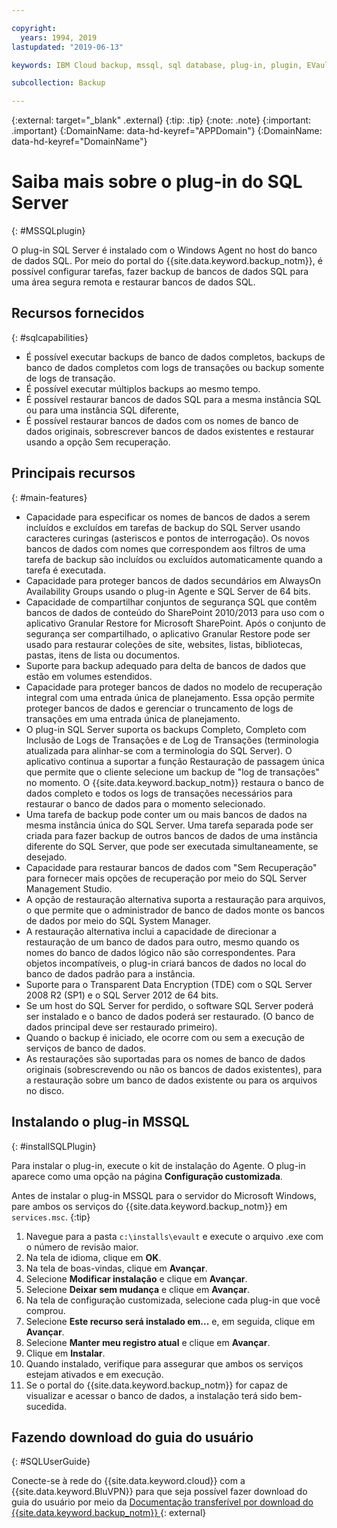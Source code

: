```yaml
---

copyright:
  years: 1994, 2019
lastupdated: "2019-06-13"

keywords: IBM Cloud backup, mssql, sql database, plug-in, plugin, EVault, Carbonite, restore SQL

subcollection: Backup

---
```

{:external: target="_blank" .external}
{:tip: .tip}
{:note: .note}
{:important: .important}
{:DomainName: data-hd-keyref="APPDomain"}
{:DomainName: data-hd-keyref="DomainName"}

# Saiba mais sobre o plug-in do SQL Server
{: #MSSQLplugin}

O plug-in SQL Server é instalado com o Windows Agent no host do banco de dados SQL. Por meio do portal do {{site.data.keyword.backup_notm}}, é possível configurar tarefas, fazer backup de bancos de dados SQL para uma área segura remota e restaurar bancos de dados SQL.

## Recursos fornecidos
{: #sqlcapabilities}

- É possível executar backups de banco de dados completos, backups de banco de dados completos com
logs de transações ou backup somente de logs de transação.
- É possível executar múltiplos backups ao mesmo tempo.
- É possível restaurar bancos de dados SQL para a mesma instância SQL ou para uma instância SQL
diferente,
- É possível restaurar bancos de dados com os nomes de banco de dados originais, sobrescrever bancos de dados existentes e restaurar usando a opção Sem recuperação.

## Principais recursos
{: #main-features}

- Capacidade para especificar os nomes de bancos de dados a serem incluídos e excluídos em tarefas de backup do SQL Server usando caracteres curingas (asteriscos e pontos de interrogação). Os novos bancos de dados
com nomes que correspondem aos filtros de uma tarefa de backup são incluídos ou excluídos automaticamente quando
a tarefa é executada.
- Capacidade para proteger bancos de dados secundários em AlwaysOn Availability Groups usando o plug-in Agente e SQL Server de 64 bits.
- Capacidade de compartilhar conjuntos de segurança SQL que contêm bancos de dados de conteúdo do SharePoint 2010/2013 para uso com o aplicativo Granular Restore for Microsoft SharePoint. Após o conjunto de segurança ser compartilhado, o aplicativo Granular Restore pode ser usado para restaurar coleções de site, websites, listas, bibliotecas, pastas, itens de lista ou documentos.
- Suporte para backup adequado para delta de bancos de dados que estão em volumes estendidos.
- Capacidade para proteger bancos de dados no modelo de recuperação integral com uma entrada única de
planejamento. Essa opção permite proteger bancos de dados e gerenciar o truncamento de logs de transações em uma
entrada única de planejamento.
- O plug-in SQL Server suporta os backups Completo, Completo com Inclusão de Logs de Transações e de Log de Transações (terminologia atualizada para alinhar-se com a terminologia do SQL Server). O aplicativo continua a suportar a função Restauração de passagem única que permite que o cliente selecione um backup de
"log de transações" no momento. O {{site.data.keyword.backup_notm}} restaura o banco de dados completo e todos
os logs de transações necessários para restaurar o banco de dados para o momento selecionado.
- Uma tarefa de backup pode conter um ou mais bancos de dados na mesma instância única do SQL
Server. Uma tarefa separada pode ser criada para fazer backup de outros bancos de dados de uma instância diferente do SQL Server, que pode ser executada simultaneamente, se desejado.
- Capacidade para restaurar bancos de dados com "Sem Recuperação" para fornecer mais opções de recuperação por meio do SQL Server Management Studio.
- A opção de restauração alternativa suporta a restauração para arquivos, o que permite que o administrador de banco de dados monte os bancos de dados por meio do SQL System Manager.
- A restauração alternativa inclui a capacidade de direcionar a restauração de um banco de dados para
outro, mesmo quando os nomes do banco de dados lógico não são correspondentes. Para objetos incompatíveis, o plug-in criará bancos de dados no local do banco de dados padrão para a instância.
- Suporte para o Transparent Data Encryption (TDE) com o SQL Server 2008 R2 (SP1) e o SQL Server
2012 de 64 bits.
- Se um host do SQL Server for perdido, o software SQL Server poderá ser instalado e o banco de dados poderá ser restaurado. (O banco de dados principal deve ser restaurado primeiro).
- Quando o backup é iniciado, ele ocorre com ou sem a execução de serviços de banco de dados.
- As restaurações são suportadas para os nomes de banco de dados originais (sobrescrevendo ou não os bancos de
dados existentes), para a restauração sobre um banco de dados existente ou para os arquivos no disco.

## Instalando o plug-in MSSQL
{: #installSQLPlugin}

Para instalar o plug-in, execute o kit de instalação do Agente. O plug-in aparece
como uma opção na página **Configuração customizada**.

Antes de instalar o plug-in MSSQL para o servidor do Microsoft Windows, pare ambos os serviços do {{site.data.keyword.backup_notm}} em `services.msc`.
{:tip}

1. Navegue para a pasta `c:\installs\evault` e execute o arquivo .exe com o número de revisão maior.
2. Na tela de idioma, clique em **OK**.
3. Na tela de boas-vindas, clique em **Avançar**.
4. Selecione **Modificar instalação** e clique em **Avançar**.
5. Selecione **Deixar sem mudança** e clique em **Avançar**.
6. Na tela de configuração customizada, selecione cada plug-in que você comprou.
7. Selecione **Este recurso será instalado em...** e, em seguida, clique em **Avançar**.
8. Selecione **Manter meu registro atual** e clique em **Avançar**.
9. Clique em **Instalar**.
10. Quando instalado, verifique para assegurar que ambos os serviços estejam ativados e em execução.
11. Se o portal do {{site.data.keyword.backup_notm}} for capaz de visualizar e acessar o banco de dados, a instalação terá sido bem-sucedida.

## Fazendo download do guia do usuário
{: #SQLUserGuide}

Conecte-se à rede do {{site.data.keyword.cloud}} com a {{site.data.keyword.BluVPN}} para que seja possível fazer download do guia do usuário por meio da [Documentação transferível por download do {{site.data.keyword.backup_notm}} ](http://downloads.service.softlayer.com/evault/Documentation/){: external}
